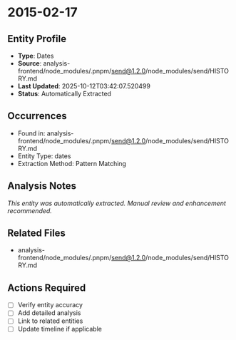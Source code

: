 # 2015-02-17

## Entity Profile
- **Type**: Dates
- **Source**: analysis-frontend/node_modules/.pnpm/send@1.2.0/node_modules/send/HISTORY.md
- **Last Updated**: 2025-10-12T03:42:07.520499
- **Status**: Automatically Extracted

## Occurrences
- Found in: analysis-frontend/node_modules/.pnpm/send@1.2.0/node_modules/send/HISTORY.md
- Entity Type: dates
- Extraction Method: Pattern Matching

## Analysis Notes
*This entity was automatically extracted. Manual review and enhancement recommended.*

## Related Files
- analysis-frontend/node_modules/.pnpm/send@1.2.0/node_modules/send/HISTORY.md

## Actions Required
- [ ] Verify entity accuracy
- [ ] Add detailed analysis
- [ ] Link to related entities
- [ ] Update timeline if applicable
